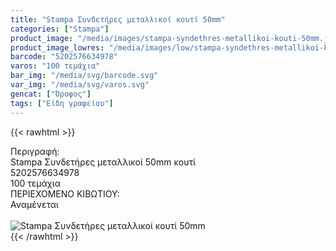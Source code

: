```yaml
---
title: "Stampa Συνδετήρες μεταλλικοί κουτί 50mm"
categories: ["Stampa"]
product_image: "/media/images/stampa-syndethres-metallikoi-kouti-50mm.jpg"
product_image_lowres: "/media/images/low/stampa-syndethres-metallikoi-kouti-50mm.jpg"
barcode: "5202576634978"
varos: "100 τεμάχια"
bar_img: "/media/svg/barcode.svg"
var_img: "/media/svg/varos.svg"
gencat: ["Όροφος"]
tags: ["Είδη γραφείου"]
---
```

{{< rawhtml >}}

<div class="sload689"><div class="product"><div id="sistatika">Περιγραφή:</div><div class="alltext">Stampa Συνδετήρες μεταλλικοί 50mm κουτί</div><div id="barcode"><div id="barimage1"></div><span id="bartext">5202576634978</span></div><div id="varos"><div id="temimg"></div><span id="varostext">100 τεμάχια</span></div><div id="kivotio">ΠΕΡΙΕΧΟΜΕΝΟ ΚΙΒΩΤΙΟΥ:<br>Αναμένεται</div><br><div class="pimg"><img alt="Stampa Συνδετήρες μεταλλικοί κουτί 50mm" title="Stampa Συνδετήρες μεταλλικοί κουτί 50mm" src="/media/images/stampa-syndethres-metallikoi-kouti-50mm.jpg"></div></div></div>
{{< /rawhtml >}}


